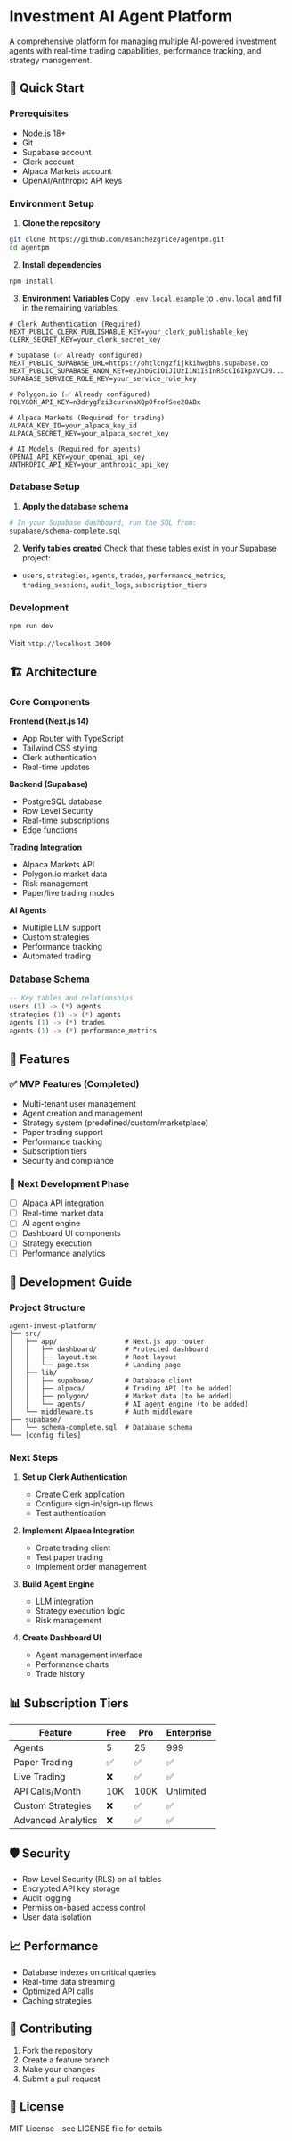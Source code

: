 # Investment AI Agent Platform

A comprehensive platform for managing multiple AI-powered investment agents with real-time trading capabilities, performance tracking, and strategy management.

## 🚀 Quick Start

### Prerequisites
- Node.js 18+ 
- Git
- Supabase account
- Clerk account
- Alpaca Markets account
- OpenAI/Anthropic API keys

### Environment Setup

1. **Clone the repository**
```bash
git clone https://github.com/msanchezgrice/agentpm.git
cd agentpm
```

2. **Install dependencies**
```bash
npm install
```

3. **Environment Variables**
Copy `.env.local.example` to `.env.local` and fill in the remaining variables:

```env
# Clerk Authentication (Required)
NEXT_PUBLIC_CLERK_PUBLISHABLE_KEY=your_clerk_publishable_key
CLERK_SECRET_KEY=your_clerk_secret_key

# Supabase (✅ Already configured)
NEXT_PUBLIC_SUPABASE_URL=https://ohtlcngzfijkkihwgbhs.supabase.co
NEXT_PUBLIC_SUPABASE_ANON_KEY=eyJhbGciOiJIUzI1NiIsInR5cCI6IkpXVCJ9...
SUPABASE_SERVICE_ROLE_KEY=your_service_role_key

# Polygon.io (✅ Already configured)
POLYGON_API_KEY=n3drygFzi3curknaXQpOfzofSee28ABx

# Alpaca Markets (Required for trading)
ALPACA_KEY_ID=your_alpaca_key_id
ALPACA_SECRET_KEY=your_alpaca_secret_key

# AI Models (Required for agents)
OPENAI_API_KEY=your_openai_api_key
ANTHROPIC_API_KEY=your_anthropic_api_key
```

### Database Setup

1. **Apply the database schema**
```bash
# In your Supabase dashboard, run the SQL from:
supabase/schema-complete.sql
```

2. **Verify tables created**
Check that these tables exist in your Supabase project:
- `users`, `strategies`, `agents`, `trades`, `performance_metrics`, `trading_sessions`, `audit_logs`, `subscription_tiers`

### Development

```bash
npm run dev
```

Visit `http://localhost:3000`

## 🏗️ Architecture

### Core Components

**Frontend (Next.js 14)**
- App Router with TypeScript
- Tailwind CSS styling
- Clerk authentication
- Real-time updates

**Backend (Supabase)**
- PostgreSQL database
- Row Level Security
- Real-time subscriptions
- Edge functions

**Trading Integration**
- Alpaca Markets API
- Polygon.io market data
- Risk management
- Paper/live trading modes

**AI Agents**
- Multiple LLM support
- Custom strategies
- Performance tracking
- Automated trading

### Database Schema

```sql
-- Key tables and relationships
users (1) -> (*) agents
strategies (1) -> (*) agents  
agents (1) -> (*) trades
agents (1) -> (*) performance_metrics
```

## 🎯 Features

### ✅ MVP Features (Completed)
- Multi-tenant user management
- Agent creation and management
- Strategy system (predefined/custom/marketplace)
- Paper trading support
- Performance tracking
- Subscription tiers
- Security and compliance

### 🚧 Next Development Phase
- [ ] Alpaca API integration
- [ ] Real-time market data
- [ ] AI agent engine
- [ ] Dashboard UI components
- [ ] Strategy execution
- [ ] Performance analytics

## 🔧 Development Guide

### Project Structure
```
agent-invest-platform/
├── src/
│   ├── app/                 # Next.js app router
│   │   ├── dashboard/       # Protected dashboard
│   │   ├── layout.tsx       # Root layout
│   │   └── page.tsx         # Landing page
│   ├── lib/
│   │   ├── supabase/        # Database client
│   │   ├── alpaca/          # Trading API (to be added)
│   │   ├── polygon/         # Market data (to be added)
│   │   └── agents/          # AI agent engine (to be added)
│   └── middleware.ts        # Auth middleware
├── supabase/
│   └── schema-complete.sql  # Database schema
└── [config files]
```

### Next Steps

1. **Set up Clerk Authentication**
   - Create Clerk application
   - Configure sign-in/sign-up flows
   - Test authentication

2. **Implement Alpaca Integration**
   - Create trading client
   - Test paper trading
   - Implement order management

3. **Build Agent Engine**
   - LLM integration
   - Strategy execution logic
   - Risk management

4. **Create Dashboard UI**
   - Agent management interface
   - Performance charts
   - Trade history

## 📊 Subscription Tiers

| Feature | Free | Pro | Enterprise |
|---------|------|-----|------------|
| Agents | 5 | 25 | 999 |
| Paper Trading | ✅ | ✅ | ✅ |
| Live Trading | ❌ | ✅ | ✅ |
| API Calls/Month | 10K | 100K | Unlimited |
| Custom Strategies | ❌ | ✅ | ✅ |
| Advanced Analytics | ❌ | ✅ | ✅ |

## 🛡️ Security

- Row Level Security (RLS) on all tables
- Encrypted API key storage
- Audit logging
- Permission-based access control
- User data isolation

## 📈 Performance

- Database indexes on critical queries
- Real-time data streaming
- Optimized API calls
- Caching strategies

## 🤝 Contributing

1. Fork the repository
2. Create a feature branch
3. Make your changes
4. Submit a pull request

## 📄 License

MIT License - see LICENSE file for details
